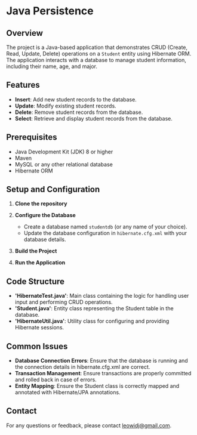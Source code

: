 # Java Persistence

## Overview
The project is a Java-based application that demonstrates CRUD (Create, Read, Update, Delete) operations on a `Student` entity using Hibernate ORM. The application interacts with a database to manage student information, including their name, age, and major.

## Features
- **Insert**: Add new student records to the database.
- **Update**: Modify existing student records.
- **Delete**: Remove student records from the database.
- **Select**: Retrieve and display student records from the database.

## Prerequisites
- Java Development Kit (JDK) 8 or higher
- Maven
- MySQL or any other relational database
- Hibernate ORM

## Setup and Configuration

1. **Clone the repository**

2. **Configure the Database**
   - Create a database named `studentdb` (or any name of your choice).
   - Update the database configuration in `hibernate.cfg.xml` with your database details.

3. **Build the Project**
   
5. **Run the Application**

## Code Structure
- **'HibernateTest.java'**: Main class containing the logic for handling user input and performing CRUD operations.
- **'Student.java'**: Entity class representing the Student table in the database.
- **'HibernateUtil.java'**: Utility class for configuring and providing Hibernate sessions.

## Common Issues
- **Database Connection Errors**: Ensure that the database is running and the connection details in hibernate.cfg.xml are correct.
- **Transaction Management**: Ensure transactions are properly committed and rolled back in case of errors.
- **Entity Mapping**: Ensure the Student class is correctly mapped and annotated with Hibernate/JPA annotations.

## Contact
For any questions or feedback, please contact leowidj@gmail.com.
